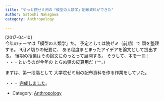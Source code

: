 ```yaml
---
title: "やっと院ゼミ用の「模型の人類学」配布資料ができた"
author: Satoshi Nakagawa
category: Anthropology

---
```


[2017-04-10]  
 今年のテーマは「模型の人類学」だ。
予定としては院ゼミ（前期）で
頭を整理する。
9月〆切りの紀要に、
ある程度まとまったアイデアを論文として提出する。
後期の授業はその論文にのっとって展開する。
そうして、本を一冊！
・・・というのが今年の
とらぬ狸の皮算用だ `(^^;)`

 まずは、第一段階として
大学院ゼミ用の配布資料を作る作業をしていた。

 ・・・
[完成しました](/~satoshi/anthrop/yokuderu/model/gsemi-intro.ho.html)。

- Category: [Anthropology](/categories.html#Anthropology)


